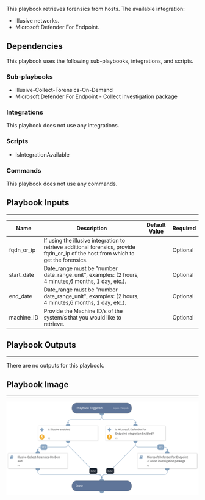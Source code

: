 This playbook retrieves forensics from hosts.
The available integration:
- Illusive networks. 
- Microsoft Defender For Endpoint.

## Dependencies
This playbook uses the following sub-playbooks, integrations, and scripts.

### Sub-playbooks
* Illusive-Collect-Forensics-On-Demand
* Microsoft Defender For Endpoint - Collect investigation package

### Integrations
This playbook does not use any integrations.

### Scripts
* IsIntegrationAvailable

### Commands
This playbook does not use any commands.

## Playbook Inputs
---

| **Name** | **Description** | **Default Value** | **Required** |
| --- | --- | --- | --- |
| fqdn_or_ip | If using the illusive integration to retrieve additional forensics, provide fqdn_or_ip of the host from which to get the forensics.  |  | Optional |
| start_date | Date_range must be "number date_range_unit", examples: \(2 hours, 4 minutes,6 months, 1 day, etc.\). |  | Optional |
| end_date | Date_range must be "number date_range_unit", examples: \(2 hours, 4 minutes,6 months, 1 day, etc.\). |  | Optional |
| machine_ID | Provide the Machine ID/s of the system/s that you would like to retrieve. |  | Optional |

## Playbook Outputs
---
There are no outputs for this playbook.

## Playbook Image
---
![Get host forensics - Generic](../doc_files/Get_host_forensics_-_Generic.png)